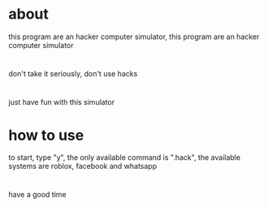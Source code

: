 # about
this program are an hacker computer simulator, this program are an hacker computer simulator
#
don't take it seriously, don't use hacks
#
just have fun with this simulator
# how to use
to start, type "y", the only available command is ".hack", the available systems are roblox, facebook and whatsapp
#
have a good time
